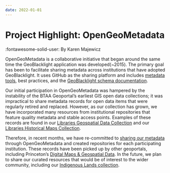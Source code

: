 ```yaml
---
date: 2022-01-01
---
```


# Project Highlight: OpenGeoMetadata

:fontawesome-solid-user: By Karen Majewicz

OpenGeoMetadata is a collaborative initiative that began around the same time the GeoBlacklight application was developed(~2015). The primary goal has been to facilitate sharing metadata across institutions that have adopted GeoBlacklight. It uses GitHub as the sharing platform and includes [metadata tools](https://github.com/OpenGeoMetadata/GeoCombine), best practices, and the [GeoBlacklight schema documentation](https://opengeometadata.github.io/docs/aardvarkSchema).

<!-- more -->

Our initial participation in OpenGeoMetadata was hampered by the instability of the BTAA Geoportal’s earliest GIS open data collections; it was impractical to share metadata records for open data items that were regularly retired and replaced. However, as our collection has grown, we have incorporated many resources from institutional repositories that feature quality metadata and stable access points. Examples of these records are found in our [Libraries Geospatial Data Collection](https://geo.btaa.org/catalog/dc8c18df-7d64-4ff4-a754-d18d0891187d) and our [Libraries Historical Maps Collection](https://geo.btaa.org/catalog/64bd8c4c-8e60-4956-b43d-bdc3f93db488).

Therefore, in recent months, we have re-committed to [sharing our metadata](https://github.com/OpenGeoMetadata) through OpenGeoMetadata and created repositories for each participating institution. These records have been picked up by other geoportals, including Princeton’s [Digital Maps & Geospatial Data](https://maps.princeton.edu/). In the future, we plan to share our curated resources that would be of interest to the wider community, including our [Indigenous Lands collection](https://geo.btaa.org/catalog/0e83a535-733c-4be6-a96e-cdd95fba3101).

